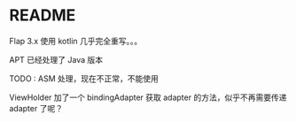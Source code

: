 # README


Flap 3.x 使用 kotlin 几乎完全重写。。。


APT 已经处理了 Java 版本

TODO : ASM 处理，现在不正常，不能使用


ViewHolder 加了一个 bindingAdapter 获取 adapter 的方法，似乎不再需要传递 adapter 了呢？